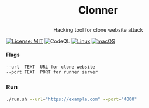 <h1><p align="center">Clonner</p></h1>
<p align="center">Hacking tool for clone website attack</p>

[![License: MIT](https://img.shields.io/badge/License-MIT-yellow.svg)](https://opensource.org/licenses/MIT)
![CodeQL](https://github.com/NelsonCode/clonner/actions/workflows/codeql-analysis.yml/badge.svg)
[![Linux](https://svgshare.com/i/Zhy.svg)](https://svgshare.com/i/Zhy.svg)
[![macOS](https://svgshare.com/i/ZjP.svg)](https://svgshare.com/i/ZjP.svg)



#### Flags

```
--url  TEXT  URL for clone website
--port TEXT  PORT for runner server
```
### Run

```bash
./run.sh --url="https://example.com" --port="4000"
```
